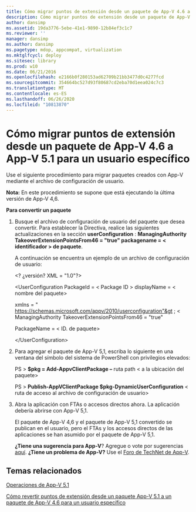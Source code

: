 ```yaml
---
title: Cómo migrar puntos de extensión desde un paquete de App-V 4.6 a App-V 5.1 para un usuario específico
description: Cómo migrar puntos de extensión desde un paquete de App-V 4.6 a App-V 5.1 para un usuario específico
author: dansimp
ms.assetid: 19da3776-5ebe-41e1-9890-12b84ef3c1c7
ms.reviewer: ''
manager: dansimp
ms.author: dansimp
ms.pagetype: mdop, appcompat, virtualization
ms.mktglfcycl: deploy
ms.sitesec: library
ms.prod: w10
ms.date: 06/21/2016
ms.openlocfilehash: e2166b0f280153ad62709b21bb3477d0c4277fcd
ms.sourcegitcommit: 354664bc527d93f80687cd2eba70d1eea024c7c3
ms.translationtype: MT
ms.contentlocale: es-ES
ms.lasthandoff: 06/26/2020
ms.locfileid: "10813870"
---
```

# Cómo migrar puntos de extensión desde un paquete de App-V 4.6 a App-V 5.1 para un usuario específico


Use el siguiente procedimiento para migrar paquetes creados con App-V mediante el archivo de configuración de usuario.

**Nota:**  En este procedimiento se supone que está ejecutando la última versión de App-V 4,6.

**Para convertir un paquete**

1. Busque el archivo de configuración de usuario del paquete que desea convertir. Para establecer la Directiva, realice las siguientes actualizaciones en la sección **userConfiguration** : **ManagingAuthority TakeoverExtensionPointsFrom46 = "true" packagename = &lt; identificador &gt; de paquete**.

   A continuación se encuentra un ejemplo de un archivo de configuración de usuario:

   &lt;? ¿versión? XML = "1.0"?&gt;

   &lt;UserConfiguration PackageId = &lt; Package ID &gt; displayName = &lt; nombre del paquete&gt;

   xmlns = " <https://schemas.microsoft.com/appv/2010/userconfiguration"&gt> ; &lt; ManagingAuthority TakeoverExtensionPointsFrom46 = "true"

   PackageName = &lt; ID. de paquete&gt;

   &lt;/UserConfiguration&gt;

2. Para agregar el paquete de App-V 5,1, escriba lo siguiente en una ventana del símbolo del sistema de PowerShell con privilegios elevados:

   PS &gt; **$pkg = Add-AppvClientPackage –** ruta path &lt; a la ubicación del paquete&gt;

   PS &gt; **Publish-AppVClientPackage $pkg-DynamicUserConfiguration** &lt; ruta de acceso al archivo de configuración de usuario&gt;

3. Abra la aplicación con FTAs o accesos directos ahora. La aplicación debería abrirse con App-V 5,1.

   El paquete de App-V 4,6 y el paquete de App-V 5,1 convertido se publican en el usuario, pero el FTAs y los accesos directos de las aplicaciones se han asumido por el paquete de App-V 5,1.

   **¿Tiene una sugerencia para App-V**? Agregue o vote por sugerencias [aquí](http://appv.uservoice.com/forums/280448-microsoft-application-virtualization). **¿Tiene un problema de App-V?** Use el [Foro de TechNet de App-V](https://social.technet.microsoft.com/Forums/home?forum=mdopappv).

## Temas relacionados


[Operaciones de App-V 5.1](operations-for-app-v-51.md)

[Cómo revertir puntos de extensión desde un paquete App-V 5.1 a un paquete de App-V 4.6 para un usuario específico](how-to-revert-extension-points-from-an-app-v-51-package-to-an-app-v-46-package-for-a-specific-user.md)

 

 






